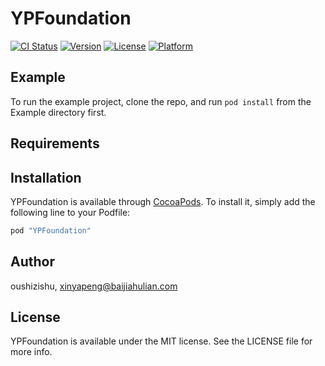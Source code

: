 # YPFoundation

[![CI Status](http://img.shields.io/travis/oushizishu/YPFoundation.svg?style=flat)](https://travis-ci.org/oushizishu/YPFoundation)
[![Version](https://img.shields.io/cocoapods/v/YPFoundation.svg?style=flat)](http://cocoapods.org/pods/YPFoundation)
[![License](https://img.shields.io/cocoapods/l/YPFoundation.svg?style=flat)](http://cocoapods.org/pods/YPFoundation)
[![Platform](https://img.shields.io/cocoapods/p/YPFoundation.svg?style=flat)](http://cocoapods.org/pods/YPFoundation)

## Example

To run the example project, clone the repo, and run `pod install` from the Example directory first.

## Requirements

## Installation

YPFoundation is available through [CocoaPods](http://cocoapods.org). To install
it, simply add the following line to your Podfile:

```ruby
pod "YPFoundation"
```

## Author

oushizishu, xinyapeng@baijiahulian.com

## License

YPFoundation is available under the MIT license. See the LICENSE file for more info.
